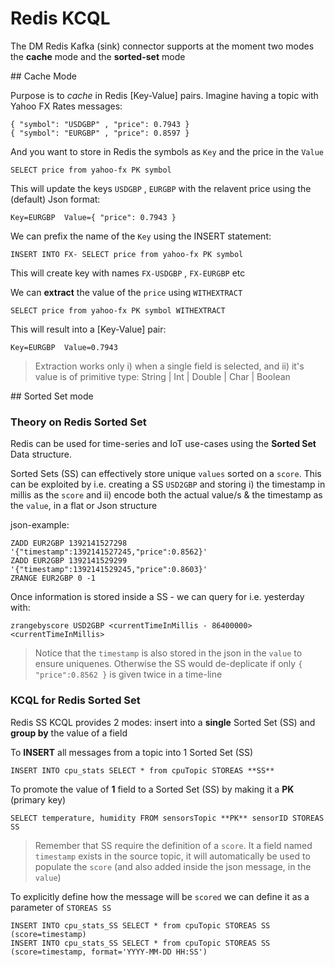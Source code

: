 # Redis KCQL

The DM Redis Kafka (sink) connector supports at the moment two modes the **cache** mode and the **sorted-set** mode

## Cache Mode

Purpose is to *cache* in Redis [Key-Value] pairs. Imagine having a topic with Yahoo FX Rates messages:

    { "symbol": "USDGBP" , "price": 0.7943 }
    { "symbol": "EURGBP" , "price": 0.8597 }

And you want to store in Redis the symbols as `Key` and the price in the `Value`

    SELECT price from yahoo-fx PK symbol

This will update the keys `USDGBP` , `EURGBP` with the relavent price using the (default) Json format:

    Key=EURGBP  Value={ "price": 0.7943 }

We can prefix the name of the `Key` using the INSERT statement:

    INSERT INTO FX- SELECT price from yahoo-fx PK symbol

This will create key with names `FX-USDGBP` , `FX-EURGBP` etc

We can **extract** the value of the `price` using `WITHEXTRACT`

    SELECT price from yahoo-fx PK symbol WITHEXTRACT

This will result into a [Key-Value] pair:

    Key=EURGBP  Value=0.7943

> Extraction works only i) when a single field is selected, and ii) it's value is of primitive type: String | Int | Double | Char | Boolean

## Sorted Set mode

### Theory on Redis Sorted Set

Redis can be used for time-series and IoT use-cases using the **Sorted Set** Data structure.

Sorted Sets (SS) can effectively store unique `values` sorted on a `score`. This can be exploited
by i.e. creating a SS `USD2GBP` and storing
i) the timestamp in millis as the `score` and
ii) encode both the actual value/s & the timestamp as the `value`, in a flat or Json structure

json-example:
```rediscli
ZADD EUR2GBP 1392141527298 '{"timestamp":1392141527245,"price":0.8562}'
ZADD EUR2GBP 1392141529299 '{"timestamp":1392141529245,"price":0.8603}'
ZRANGE EUR2GBP 0 -1
```

Once information is stored inside a SS - we can query for i.e. yesterday with:

```
zrangebyscore USD2GBP <currentTimeInMillis - 86400000> <currentTimeInMillis>
```

> Notice that the `timestamp` is also stored in the json in the `value` to ensure uniquenes. Otherwise the SS
would de-deplicate if only `{ "price":0.8562 }` is given twice in a time-line

### KCQL for Redis Sorted Set

Redis SS KCQL provides 2 modes: insert into a **single** Sorted Set (SS) and **group by** the value of a field

To **INSERT** all messages from a topic into 1 Sorted Set (SS)

    INSERT INTO cpu_stats SELECT * from cpuTopic STOREAS **SS**

To promote the value of **1** field to a Sorted Set (SS) by making it a **PK** (primary key)

    SELECT temperature, humidity FROM sensorsTopic **PK** sensorID STOREAS SS

> Remember that SS require the definition of a `score`. It a field named `timestamp` exists in the source topic, it will
automatically be used to populate the `score` (and also added inside the json message, in the `value`)

To explicitly define how the message will be `scored` we can define it as a parameter of `STOREAS SS`

    INSERT INTO cpu_stats_SS SELECT * from cpuTopic STOREAS SS (score=timestamp)
    INSERT INTO cpu_stats_SS SELECT * from cpuTopic STOREAS SS (score=timestamp, format='YYYY-MM-DD HH:SS')
